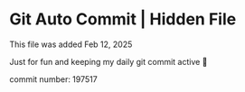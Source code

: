 # Git Auto Commit | Hidden File

This file was added Feb 12, 2025

Just for fun and keeping my daily git commit active 🤪

commit number: 197517
